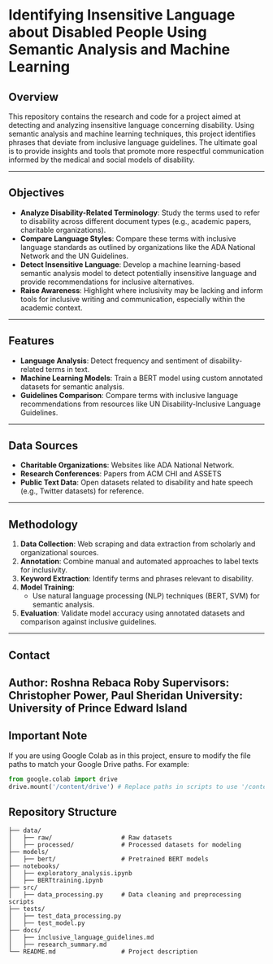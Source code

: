 # Identifying Insensitive Language about Disabled People Using Semantic Analysis and Machine Learning

## Overview
This repository contains the research and code for a project aimed at detecting and analyzing insensitive language concerning disability. Using semantic analysis and machine learning techniques, this project identifies phrases that deviate from inclusive language guidelines. The ultimate goal is to provide insights and tools that promote more respectful communication informed by the medical and social models of disability.

---

## Objectives
- **Analyze Disability-Related Terminology**: Study the terms used to refer to disability across different document types (e.g., academic papers, charitable organizations).
- **Compare Language Styles**: Compare these terms with inclusive language standards as outlined by organizations like the ADA National Network and the UN Guidelines.
- **Detect Insensitive Language**: Develop a machine learning-based semantic analysis model to detect potentially insensitive language and provide recommendations for inclusive alternatives.
- **Raise Awareness**: Highlight where inclusivity may be lacking and inform tools for inclusive writing and communication, especially within the academic context.

---

## Features
- **Language Analysis**: Detect frequency and sentiment of disability-related terms in text.
- **Machine Learning Models**: Train a BERT model using custom annotated datasets for semantic analysis.
- **Guidelines Comparison**: Compare terms with inclusive language recommendations from resources like UN Disability-Inclusive Language Guidelines.

---

## Data Sources
- **Charitable Organizations**: Websites like ADA National Network.
- **Research Conferences**: Papers from ACM CHI and ASSETS
- **Public Text Data**: Open datasets related to disability and hate speech (e.g., Twitter datasets) for reference.

---

## Methodology
1. **Data Collection**: Web scraping and data extraction from scholarly and organizational sources.
2. **Annotation**: Combine manual and automated approaches to label texts for inclusivity.
3. **Keyword Extraction**: Identify terms and phrases relevant to disability.
4. **Model Training**:
   - Use natural language processing (NLP) techniques (BERT, SVM) for semantic analysis.
5. **Evaluation**: Validate model accuracy using annotated datasets and comparison against inclusive guidelines.

---
## Contact
Author: Roshna Rebaca Roby
Supervisors: Christopher Power, Paul Sheridan
University: University of Prince Edward Island
---
## Important Note
If you are using Google Colab as in this project, ensure to modify the file paths to match your Google Drive paths. For example:
```python
from google.colab import drive
drive.mount('/content/drive') # Replace paths in scripts to use '/content/drive/My Drive/...' structure.
```
## Repository Structure
```plaintext
├── data/
│   ├── raw/                   # Raw datasets
│   ├── processed/             # Processed datasets for modeling
├── models/
│   ├── bert/                  # Pretrained BERT models
├── notebooks/
│   ├── exploratory_analysis.ipynb
│   ├── BERTtraining.ipynb
├── src/
│   ├── data_processing.py     # Data cleaning and preprocessing scripts
├── tests/
│   ├── test_data_processing.py
│   ├── test_model.py
├── docs/
│   ├── inclusive_language_guidelines.md
│   ├── research_summary.md
└── README.md                  # Project description
